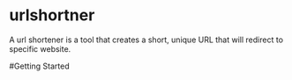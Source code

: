 # urlshortner
A url shortener is a tool that creates a short, unique URL that will redirect to specific website.

#Getting Started
